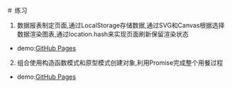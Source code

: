 ＃ 练习
1. 数据报表制定页面,通过LocalStorage存储数据,通过SVG和Canvas根据选择数据渲染图表,通过location.hash来实现页面刷新保留渲染状态
- demo:[GitHub Pages](https://isuye.github.io/practice/min/index.html)
2. 组合使用构造函数模式和原型模式创建对象,利用Promise完成整个用餐过程
- demo:[GitHub Pages](https://isuye.github.io/practice/restaurant/index.html)
